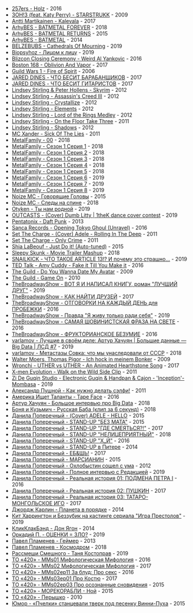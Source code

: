 - [257ers - Holz](https://www.youtube.com/watch?v=wjXUBG15eZ8) - 2016
- [3OH!3 (feat. Katy Perry) - STARSTRUKK](https://www.youtube.com/watch?v=dvf--10EYXw) - 2009
- [Antti Martikainen - Kalevala](https://www.youtube.com/watch?v=bG-bK8e0agQ) - 2017
- [ArhyBES - BATMETAL FOREVER](https://www.youtube.com/watch?v=SDea7laHD4E) - 2018
- [ArhyBES - BATMETAL RETURNS](https://www.youtube.com/watch?v=I53HDr0-Qew) - 2015
- [ArhyBES - BATMETAL](https://www.youtube.com/watch?v=qatmJtIJAPw) - 2014
- [BELZEBUBS - Cathedrals Of Mourning](https://www.youtube.com/watch?v=SkdkZN1rduo) - 2019
- [Biopsyhoz - Лицом к лицу](https://www.youtube.com/watch?v=nvrVl6d4NYg) - 2019
- [Blizcon Closing Ceremony - Weird Al Yankovic](https://www.youtube.com/watch?v=ugfTu9tX8nQ) - 2016
- [Boston 168 - Oblivion And Vapor](https://www.youtube.com/watch?v=awPo_VZabRc) - 2017
- [Guild Wars 1 - Fire of Spirit](https://www.youtube.com/watch?v=G0kQICdlAIs) - 2006
- [JARED DINES - ЧТО БЕСИТ БАРАБАНЩИКОВ](https://www.youtube.com/watch?v=qPjW3BYdvxU) - 2017
- [JARED DINES - ЧТО БЕСИТ ГИТАРИСТОВ](https://www.youtube.com/watch?v=NUu7vF356D8) - 2017
- [Lindsey Stirling & Peter Hollens - Skyrim](https://www.youtube.com/watch?v=BSLPH9d-jsI) - 2012
- [Lindsey Stirling - Assassin's Creed III](https://www.youtube.com/watch?v=MOg8Cz9yfWg) - 2012
- [Lindsey Stirling - Crystallize](https://www.youtube.com/watch?v=aHjpOzsQ9YI) - 2012
- [Lindsey Stirling - Elements](https://www.youtube.com/watch?v=sf6LD2B_kDQ) - 2012
- [Lindsey Stirling - Lord of the Rings Medley](https://www.youtube.com/watch?v=dQiNVk_u0po) - 2012
- [Lindsey Stirling - On the Floor Take Three](https://www.youtube.com/watch?v=vCaOS3TAjbI) - 2011
- [Lindsey Stirling - Shadows](https://www.youtube.com/watch?v=JGCsyshUU-A) - 2012
- [MC Xander - Sick Of The Lies](https://www.youtube.com/watch?v=gGWaKvllVVw) - 2011
- [MetalFamily - 00](https://www.youtube.com/watch?v=K19-GmuM68Q) - 2018
- [MetalFamily - Сезон 1 Серия 1](https://www.youtube.com/watch?v=dPQMBNPJmQQ) - 2018
- [MetalFamily - Сезон 1 Серия 2](https://www.youtube.com/watch?v=wSPrqxW-gms) - 2018
- [MetalFamily - Сезон 1 Серия 3](https://www.youtube.com/watch?v=386gY6goO3o) - 2018
- [MetalFamily - Сезон 1 Серия 4](https://www.youtube.com/watch?v=w8wysmJq9ko) - 2018
- [MetalFamily - Сезон 1 Серия 5](https://www.youtube.com/watch?v=rwcX0o-Xmog) - 2018
- [MetalFamily - Сезон 1 Серия 6](https://www.youtube.com/watch?v=ejJy6gpM0sI) - 2019
- [MetalFamily - Сезон 1 Серия 7](https://www.youtube.com/watch?v=aLRWY2xy0CE) - 2019
- [MetalFamily - Сезон 1 Серия 8](https://www.youtube.com/watch?v=Or_znPoZLLk) - 2019
- [Noize MC - Говорящие Головы](https://www.youtube.com/watch?v=eUJ25SIprlY) - 2015
- [Noize MC - Следы на спине](https://www.youtube.com/watch?v=3-SXMJKVXPM) - 2018
- [Otyken - Ты нам родной](https://www.youtube.com/watch?v=5JJJ-zs2MiA) - 2019
- [OUTCASTS - (Cover) Dumb Litty | 1theK dance cover contest](https://www.youtube.com/watch?v=7BeH9Pm6ctk) - 2019
- [Pentatonix - Daft Punk](https://www.youtube.com/watch?v=3MteSlpxCpo) - 2013
- [Sanca Records - Opening Tokyo Ghoul (Unravel)](https://www.youtube.com/watch?v=vpr46jRVSS4) - 2016
- [Set The Charge - (Cover) Adele - Rolling In The Deep](https://www.youtube.com/watch?v=ucVJN596YVs) - 2011
- [Set The Charge - Only Crime](ttps://www.youtube.com/watch?v=uGHQFK-yEVg) - 2011
- [Shia LaBeouf - Just Do it! (Auto-tuned)](https://www.youtube.com/watch?v=gJscrxxl_Bg) - 2015
- [Sleepy Skunk - Movie Trailer Mashup](https://www.youtube.com/watch?v=kBocu91KBUw) - 2018
- [SNAILKICK - ЧТО ТАКОЕ ARTICLE 13!? И почему это страшно...](https://www.youtube.com/watch?v=Efvm_BMod-M) - 2019
- [TED Talk - Amy Cuddy - Fake it Till You Make it](https://www.youtube.com/watch?v=RVmMeMcGc0Y) - 2016
- [The Guild - Do You Wanna Date My Avatar](https://www.youtube.com/watch?v=urNyg1ftMIU) - 2009
- [The Guild - Game On](https://www.youtube.com/watch?v=xMrN3Rh55uM) - 2010
- [TheBroadwayShow - ВОТ Я И НАПИСАЛ КНИГУ, роман "ЛУЧШИЙ ДРУГ"](https://www.youtube.com/watch?v=J6OsLfcUzhk) - 2019
- [TheBroadwayShow - КАК НАЙТИ ДРУЗЕЙ](https://www.youtube.com/watch?v=fAt3reFqaDY) - 2017
- [TheBroadwayShow - ОТГОВОРКИ НА КАЖДЫЙ ДЕНЬ для ПРОБЕЖКИ](https://www.youtube.com/watch?v=Y9AW80LhFdk) - 2016
- [TheBroadwayShow - Правда "Я живу только ради себя"](https://www.youtube.com/watch?v=5IJGD_3O7O0) - 2019
- [TheBroadwayShow - САМАЯ ШОВИНИСТСКАЯ ФРАЗА НА СВЕТЕ](https://www.youtube.com/watch?v=u91qwpEb7LA) - 2016
- [TheBroadwayShow - ФРУКТОРИАНСКОЕ БЕЗУМИЕ](https://www.youtube.com/watch?v=1W-z9Q61hVo) - 2016
- [varlamov - Лучшие в своём деле: Артур Хачуян | Большие данные — Big Data | ЛСД #7](https://www.youtube.com/watch?v=frLydE1UCvA) - 2019
- [varlamov - Метастазы Совка: что мы унаследовали от СССР](https://www.youtube.com/watch?v=npBh7TwH3jc) - 2018
- [Walter Moers, Thomas Pigor - Ich hock in meinem Bonker](https://www.youtube.com/watch?v=np2ymo0iMfk) - 2009
- [Wronchi - UTHER vs UTHER - An Animated Hearthstone Song](https://www.youtube.com/watch?v=rHybGlGVFK8) - 2017
- [X-men Evolution - Walk on the Wild Side Clip](https://www.youtube.com/watch?v=ewYzkZQio9Q) - 2011
- [Zi De Guqin Studio - Electronic Guqin & Handpan & Cajon - 'Inception'-Mombasa](https://www.youtube.com/watch?v=fT2y9xmgNIY) - 2019
- [Александр Пушной - Как нужно делать сэлфи!](https://www.youtube.com/watch?v=BkG1Y4J_fPA) - 2011
- [Америка Ищет Таланты - Tape Face](https://www.youtube.com/watch?v=YlaWGd1cUms) - 2016
- [Артур Хачуян - Большое интервью про Big Data](https://www.youtube.com/watch?v=LZIpsq1YyBg) - 2018
- [Боня и Кузьмич - Русская Баба (клип за 6 секунд)](https://www.youtube.com/watch?v=8ZoLqHZfpSk) - 2018
- [Данила Поперечный - (Cover) ADELE - HELLO](https://www.youtube.com/watch?v=08Ig7c2t8V8) - 2015
- [Данила Поперечный - STAND-UP "БЕЗ МАТА"](https://www.youtube.com/watch?v=NlHsQW5TA_8) - 2015
- [Данила Поперечный - STAND-UP "ГДЕ СМЕЯТЬСЯ?!"](https://www.youtube.com/watch?v=dfglFWjyTLo) - 2017
- [Данила Поперечный - STAND-UP "НЕЛИЦЕПРИЯТНЫЙ"](https://www.youtube.com/watch?v=IfTlqfHq1d8) - 2018
- [Данила Поперечный - STAND-UP "Х_Й"](https://www.youtube.com/watch?v=fI28Y4_UqIg) - 2016
- [Данила Поперечный - STAND-UP в Питере](https://www.youtube.com/watch?v=foAYwD11Ibo) - 2014
- [Данила Поперечный - ЕБ&ШЬ!](https://www.youtube.com/watch?v=VUj0_rL9VoA) - 2017
- [Данила Поперечный - МАРСИАНИН](https://www.youtube.com/watch?v=4vajjcwoW_g) - 2015
- [Данила Поперечный - Охлобыстин сошел с ума](https://www.youtube.com/watch?v=Rb3EV-PHh9A) - 2012
- [Данила Поперечный - Полное интервью с Редакцией](https://www.youtube.com/watch?v=lhyU9rnzO4I) - 2019
- [Данила Поперечный - Реальная история 01: ПОДМЕНА ПЕТРА I](https://www.youtube.com/watch?v=EfWf2abzr_c) - 2016
- [Данила Поперечный - Реальная история 02: ПУШКИН](https://www.youtube.com/watch?v=M-ComgBZAOQ) - 2017
- [Данила Поперечный - Реальная история 03: ТАТАРО-МОНГОЛЬСКОЕ ИГО](https://www.youtube.com/watch?v=KpBAl5Mf7dQ) - 2017
- [Джордж Карлин - Планета в порядке](https://www.youtube.com/watch?v=H2v72sl76cE) - 2014
- [Кит Харрингтон и Беззубик на кастинге сериала "Игра Престолов"](https://www.youtube.com/watch?v=DqNxoCnUub0) - 2019
- [КликКлакБэнд - Дон Ягон](https://www.youtube.com/watch?v=rWNfAxV6aHM) - 2014
- [Оркадий П. - ОЦЕНКИ = ЗЛО?](https://www.youtube.com/watch?v=prZkW4CLxIU) - 2019
- [Павел Пламенев - Геймер](https://www.youtube.com/watch?v=8m8VlyWDC-M) - 2013
- [Павел Пламенев - Космодром](https://www.youtube.com/watch?v=O9RtSvNZ54c) - 2018
- [Рассмеши Смешного - Таня Костоправ](https://www.youtube.com/watch?v=mowQlKXKVoA) - 2019
- [ТО «420» - MMs01 Мифологическая Мифология](https://www.youtube.com/watch?v=hiAimdhSbZY) - 2016
- [ТО «420» - MMs02 Мифологическая Мифология](https://www.youtube.com/watch?v=Rcv5FKy94fs) - 2017
- [ТО «420» - MMs02ep11 За блуд: Про секс](https://www.youtube.com/watch?v=vsKzrzDhlrI) - 2016
- [ТО «420» - MMs03ep01 Про Костю](https://www.youtube.com/watch?v=VktwlnYeowE) - 2017
- [ТО «420» - ММs02ep03 Про осознанные сновидения](https://www.youtube.com/watch?v=HKDB-ElKMvM) - 2015
- [ТО «420» - МОРЕКОРАБЛИ - Ной](https://www.youtube.com/watch?v=XYEF-vN-mlo) - 2015
- [ТО «420» - Перышко](https://www.youtube.com/watch?v=hg8uzZOTtcw) - 2010
- [Юмор - «Пчелки» станцевали тверк под песенку Винни-Пуха](https://www.youtube.com/watch?v=HVLaHjiXi4E) - 2015
